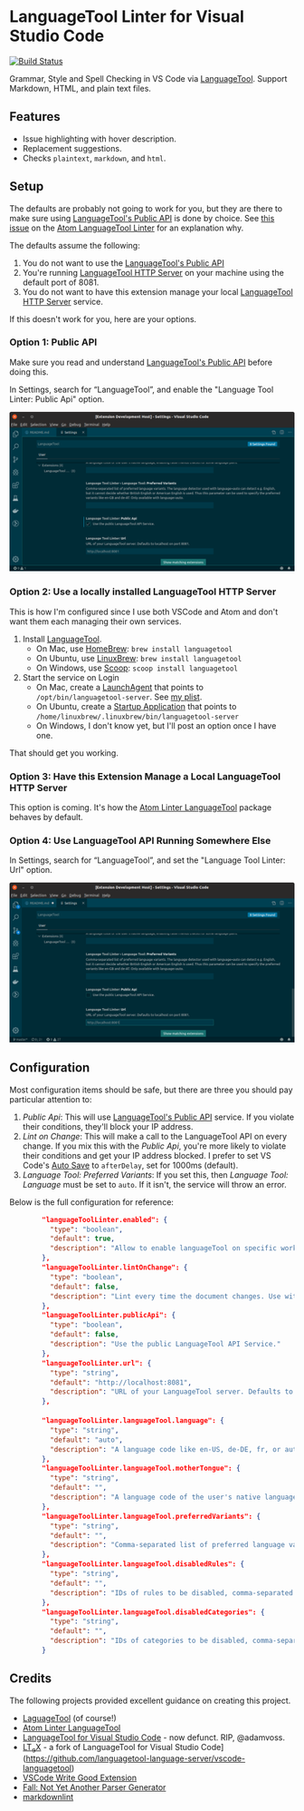# LanguageTool Linter for Visual Studio Code

[![Build Status](https://travis-ci.org/davidlday/vscode-languagetool-linter.svg?branch=master)](https://travis-ci.org/davidlday/vscode-languagetool-linter)

Grammar, Style and Spell Checking in VS Code via [LanguageTool](https://languagetool.org). Support Markdown, HTML, and plain text files.

## Features

* Issue highlighting with hover description.
* Replacement suggestions.
* Checks `plaintext`, `markdown`, and `html`.

## Setup

The defaults are probably not going to work for you, but they are there to make sure using [LanguageTool's Public API](http://wiki.languagetool.org/public-http-api) is done by choice. See [this issue](https://github.com/wysiib/linter-languagetool/issues/33) on the [Atom LanguageTool Linter](https://atom.io/packages/linter-languagetool) for an explanation why.

The defaults assume the following:

1. You do not want to use the [LanguageTool's Public API](http://wiki.languagetool.org/public-http-api)
1. You're running [LanguageTool HTTP Server](http://wiki.languagetool.org/http-server) on your machine using the default port of 8081.
1. You do not want to have this extension manage your local [LanguageTool HTTP Server](http://wiki.languagetool.org/http-server) service.

If this doesn't work for you, here are your options.

### Option 1: Public API

Make sure you read and understand [LanguageTool's Public API](http://wiki.languagetool.org/public-http-api) before doing this.

In Settings, search for “LanguageTool”, and enable the "Language Tool Linter: Public Api" option.

![Public API](./images/public_api.png)

### Option 2: Use a locally installed LanguageTool HTTP Server

This is how I'm configured since I use both VSCode and Atom and don't want them each managing their own services.

1. Install [LanguageTool](https://languagetool.org).
   * On Mac, use [HomeBrew](https://brew.sh): `brew install languagetool`
   * On Ubuntu, use [LinuxBrew](https://linuxbrew.sh): `brew install languagetool`
   * On Windows, use [Scoop](https://scoop.sh): `scoop install languagetool`
2. Start the service on Login
   * On Mac, create a [LaunchAgent](https://developer.apple.com/library/archive/documentation/MacOSX/Conceptual/BPSystemStartup/Chapters/CreatingLaunchdJobs.html) that points to `/opt/bin/languagetool-server`. See [my plist](https://github.com/davidlday/dotfiles/blob/master/LaunchAgents/org.languagetool.server.HTTPServer.plist).
   * On Ubuntu, create a [Startup Application](https://askubuntu.com/questions/48321/how-do-i-start-applications-automatically-on-login) that points to `/home/linuxbrew/.linuxbrew/bin/languagetool-server`
   * On Windows, I don't know yet, but I'll post an option once I have one.

That should get you working.

### Option 3: Have this Extension Manage a Local LanguageTool HTTP Server

This option is coming. It's how the [Atom Linter LanguageTool](https://github.com/wysiib/linter-languagetool/) package behaves by default.

### Option 4: Use LanguageTool API Running Somewhere Else

In Settings, search for “LanguageTool”, and set the "Language Tool Linter: Url" option.

![Specify URL](./images/specify_url.png)

## Configuration

Most configuration items should be safe, but there are three you should pay particular attention to:

1. *Public Api*: This will use [LanguageTool's Public API](http://wiki.languagetool.org/public-http-api) service. If you violate their conditions, they'll block your IP address.
1. *Lint on Change*: This will make a call to the LanguageTool API on every change. If you mix this with the *Public Api*, you're more likely to violate their conditions and get your IP address blocked. I prefer to set VS Code's [Auto Save](https://code.visualstudio.com/docs/editor/codebasics#_save-auto-save) to `afterDelay`, set for 1000ms (default).
1. *Language Tool: Preferred Variants*: If you set this, then *Language Tool: Language* must be set to `auto`. If it isn't, the service will throw an error.

Below is the full configuration for reference:

```JSON
        "languageToolLinter.enabled": {
          "type": "boolean",
          "default": true,
          "description": "Allow to enable languageTool on specific workspaces"
        },
        "languageToolLinter.lintOnChange": {
          "type": "boolean",
          "default": false,
          "description": "Lint every time the document changes. Use with caution."
        },
        "languageToolLinter.publicApi": {
          "type": "boolean",
          "default": false,
          "description": "Use the public LanguageTool API Service."
        },
        "languageToolLinter.url": {
          "type": "string",
          "default": "http://localhost:8081",
          "description": "URL of your LanguageTool server. Defaults to localhost on port 8081."
        },

        "languageToolLinter.languageTool.language": {
          "type": "string",
          "default": "auto",
          "description": "A language code like en-US, de-DE, fr, or auto to guess the language automatically (see preferredVariants below). For languages with variants (English, German, Portuguese) spell checking will only be activated when you specify the variant, e.g. en-GB instead of just en."
        },
        "languageToolLinter.languageTool.motherTongue": {
          "type": "string",
          "default": "",
          "description": "A language code of the user's native language, enabling false friends checks for some language pairs."
        },
        "languageToolLinter.languageTool.preferredVariants": {
          "type": "string",
          "default": "",
          "description": "Comma-separated list of preferred language variants. The language detector used with language=auto can detect e.g. English, but it cannot decide whether British English or American English is used. Thus this parameter can be used to specify the preferred variants like en-GB and de-AT. Only available with language=auto."
        },
        "languageToolLinter.languageTool.disabledRules": {
          "type": "string",
          "default": "",
          "description": "IDs of rules to be disabled, comma-separated."
        },
        "languageToolLinter.languageTool.disabledCategories": {
          "type": "string",
          "default": "",
          "description": "IDs of categories to be disabled, comma-separated."
        }
```

## Credits

The following projects provided excellent guidance on creating this project.

* [LaguageTool](https://languagetool.org) (of course!)
* [Atom Linter LanguageTool](https://github.com/wysiib/linter-languagetool/)
* [LanguageTool for Visual Studio Code](https://github.com/languagetool-language-server/vscode-languagetool) - now defunct. RIP, @adamvoss.
* [LT<sub>e</sub>X](https://github.com/valentjn/vscode-ltex) - a fork of LanguageTool for Visual Studio Code](https://github.com/languagetool-language-server/vscode-languagetool)
* [VSCode Write Good Extension](https://github.com/TravisTheTechie/vscode-write-good/)
* [Fall: Not Yet Another Parser Generator](https://github.com/matklad/fall)
* [markdownlint](https://github.com/DavidAnson/vscode-markdownlint)
